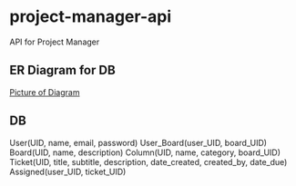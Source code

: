 # project-manager-api

API for Project Manager

## ER Diagram for DB

[Picture of Diagram](https://drive.google.com/file/d/10P2rTqO641YrlIBU-bWy-KOpoVZcptkJ/view?usp=sharing)

## DB

User(UID, name, email, password)
User_Board(user_UID, board_UID)
Board(UID, name, description)
Column(UID, name, category, board_UID)
Ticket(UID, title, subtitle, description, date_created, created_by, date_due)
Assigned(user_UID, ticket_UID)
